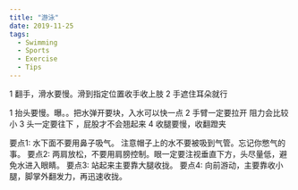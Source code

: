 ```yaml
---
title: "游泳"
date: 2019-11-25
tags:
  - Swimming
  - Sports
  - Exercise
  - Tips
---
```

1 翻手，滑水要慢。滑到指定位置收手收上肢
2 手遮住耳朵就行 


1 抬头要慢。曝。。把水弹开要块，入水可以快一点
2 手臂一定要拉开 阻力会比较小
3 头一定要往下 ，屁股才不会翘起来
4 收腿要慢，收翻蹬夹

要点1:   水下面不要用鼻子吸气。 注意帽子上的水不要被吸到气管。忘记你憋气的事。
要点2:   两肩放松，不要用肩膀控制。眼一定要注视垂直下方，头尽量低，避免水进入眼睛。
要点3:   站起来主要靠大腿收拢。
要点4:   向前游动，主要靠收小腿，脚掌外翻发力，再迅速收拢。

